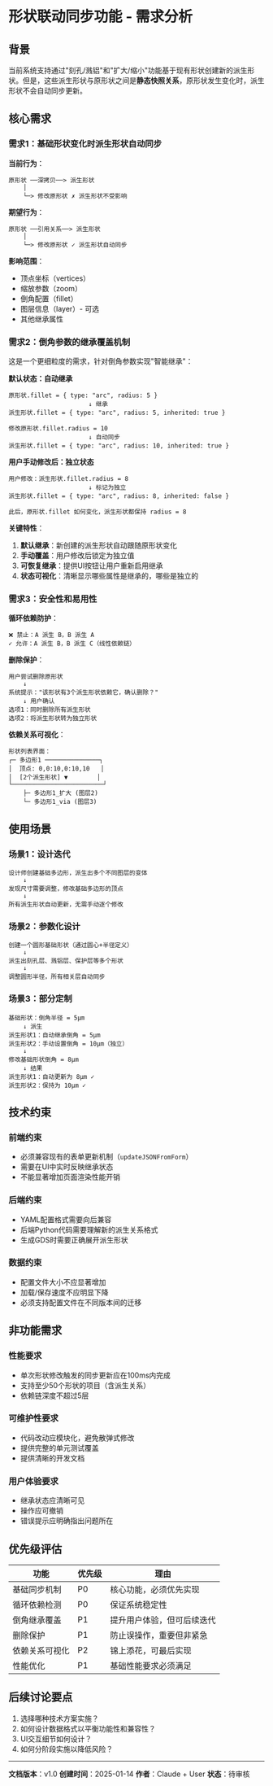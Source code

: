 # 形状联动同步功能 - 需求分析

## 背景

当前系统支持通过"刻孔/溅铝"和"扩大/缩小"功能基于现有形状创建新的派生形状。但是，这些派生形状与原形状之间是**静态快照关系**，原形状发生变化时，派生形状不会自动同步更新。

## 核心需求

### 需求1：基础形状变化时派生形状自动同步

**当前行为**：
```
原形状 ──深拷贝──> 派生形状
    │
    └─> 修改原形状 ✗ 派生形状不受影响
```

**期望行为**：
```
原形状 ──引用关系──> 派生形状
    │
    └─> 修改原形状 ✓ 派生形状自动同步
```

**影响范围**：
- 顶点坐标（vertices）
- 缩放参数（zoom）
- 倒角配置（fillet）
- 图层信息（layer）- 可选
- 其他继承属性

### 需求2：倒角参数的继承覆盖机制

这是一个更细粒度的需求，针对倒角参数实现"智能继承"：

**默认状态：自动继承**
```
原形状.fillet = { type: "arc", radius: 5 }
                      ↓ 继承
派生形状.fillet = { type: "arc", radius: 5, inherited: true }

修改原形状.fillet.radius = 10
                      ↓ 自动同步
派生形状.fillet = { type: "arc", radius: 10, inherited: true }
```

**用户手动修改后：独立状态**
```
用户修改：派生形状.fillet.radius = 8
                      ↓ 标记为独立
派生形状.fillet = { type: "arc", radius: 8, inherited: false }

此后，原形状.fillet 如何变化，派生形状都保持 radius = 8
```

**关键特性**：
1. **默认继承**：新创建的派生形状自动跟随原形状变化
2. **手动覆盖**：用户修改后锁定为独立值
3. **可恢复继承**：提供UI按钮让用户重新启用继承
4. **状态可视化**：清晰显示哪些属性是继承的，哪些是独立的

### 需求3：安全性和易用性

**循环依赖防护**：
```
❌ 禁止：A 派生 B，B 派生 A
✓ 允许：A 派生 B，B 派生 C（线性依赖链）
```

**删除保护**：
```
用户尝试删除原形状
    ↓
系统提示："该形状有3个派生形状依赖它，确认删除？"
    ↓ 用户确认
选项1：同时删除所有派生形状
选项2：将派生形状转为独立形状
```

**依赖关系可视化**：
```
形状列表界面：
┌─ 多边形1 ───────────────┐
│  顶点: 0,0:10,0:10,10   │
│  [2个派生形状] ▼        │
└─────────────────────────┘
    ├─ 多边形1_扩大 (图层2)
    └─ 多边形1_via (图层3)
```

## 使用场景

### 场景1：设计迭代
```
设计师创建基础多边形，派生出多个不同图层的变体
    ↓
发现尺寸需要调整，修改基础多边形的顶点
    ↓
所有派生形状自动更新，无需手动逐个修改
```

### 场景2：参数化设计
```
创建一个圆形基础形状（通过圆心+半径定义）
    ↓
派生出刻孔层、溅铝层、保护层等多个形状
    ↓
调整圆形半径，所有相关层自动同步
```

### 场景3：部分定制
```
基础形状：倒角半径 = 5μm
    ↓ 派生
派生形状1：自动继承倒角 = 5μm
派生形状2：手动设置倒角 = 10μm（独立）
    ↓
修改基础形状倒角 = 8μm
    ↓ 结果
派生形状1：自动更新为 8μm ✓
派生形状2：保持为 10μm ✓
```

## 技术约束

### 前端约束
- 必须兼容现有的表单更新机制（`updateJSONFromForm`）
- 需要在UI中实时反映继承状态
- 不能显著增加页面渲染性能开销

### 后端约束
- YAML配置格式需要向后兼容
- 后端Python代码需要理解新的派生关系格式
- 生成GDS时需要正确展开派生形状

### 数据约束
- 配置文件大小不应显著增加
- 加载/保存速度不应明显下降
- 必须支持配置文件在不同版本间的迁移

## 非功能需求

### 性能要求
- 单次形状修改触发的同步更新应在100ms内完成
- 支持至少50个形状的项目（含派生关系）
- 依赖链深度不超过5层

### 可维护性要求
- 代码改动应模块化，避免散弹式修改
- 提供完整的单元测试覆盖
- 提供清晰的开发文档

### 用户体验要求
- 继承状态应清晰可见
- 操作应可撤销
- 错误提示应明确指出问题所在

## 优先级评估

| 功能 | 优先级 | 理由 |
|------|--------|------|
| 基础同步机制 | P0 | 核心功能，必须优先实现 |
| 循环依赖检测 | P0 | 保证系统稳定性 |
| 倒角继承覆盖 | P1 | 提升用户体验，但可后续迭代 |
| 删除保护 | P1 | 防止误操作，重要但非紧急 |
| 依赖关系可视化 | P2 | 锦上添花，可最后实现 |
| 性能优化 | P1 | 基础性能要求必须满足 |

## 后续讨论要点

1. 选择哪种技术方案实施？
2. 如何设计数据格式以平衡功能性和兼容性？
3. UI交互细节如何设计？
4. 如何分阶段实施以降低风险？

---

**文档版本**：v1.0
**创建时间**：2025-01-14
**作者**：Claude + User
**状态**：待审核
